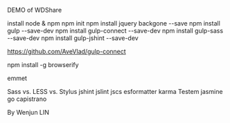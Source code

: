DEMO of WDShare

install node & npm
npm init
npm install jquery backgone --save
npm install gulp --save-dev
npm install gulp-connect --save-dev
npm install gulp-sass --save-dev
npm install gulp-jshint --save-dev

https://github.com/AveVlad/gulp-connect


npm install -g browserify

emmet



Sass vs. LESS vs. Stylus
jshint jslint jscs 
esformatter
karma Testem
jasmine
go
capistrano


By Wenjun LIN
